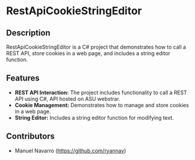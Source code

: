 # RestApiCookieStringEditor

## Description
RestApiCookieStringEditor is a C# project that demonstrates how to call a REST API, store cookies in a web page, and includes a string editor function.

## Features
- **REST API Interaction:** The project includes functionality to call a REST API using C#, API hosted on ASU webstrar.
- **Cookie Management:** Demonstrates how to manage and store cookies in a web page.
- **String Editor:** Includes a string editor function for modifying text.

## Contributors
- Manuel Navarro (https://github.com/ryannav)
